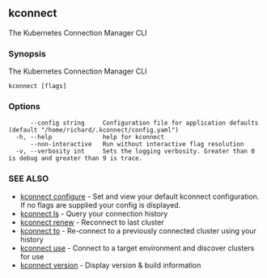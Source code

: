 ## kconnect

The Kubernetes Connection Manager CLI

### Synopsis

The Kubernetes Connection Manager CLI

```
kconnect [flags]
```

### Options

```
      --config string     Configuration file for application defaults (default "/home/richard/.kconnect/config.yaml")
  -h, --help              help for kconnect
      --non-interactive   Run without interactive flag resolution
  -v, --verbosity int     Sets the logging verbosity. Greater than 0 is debug and greater than 9 is trace.
```

### SEE ALSO

* [kconnect configure](configure.md)	 - Set and view your default kconnect configuration. If no flags are supplied your config is displayed.
* [kconnect ls](ls.md)	 - Query your connection history
* [kconnect renew](renew.md)	 - Reconnect to last cluster
* [kconnect to](to.md)	 - Re-connect to a previously connected cluster using your history
* [kconnect use](use.md)	 - Connect to a target environment and discover clusters for use
* [kconnect version](version.md)	 - Display version & build information

